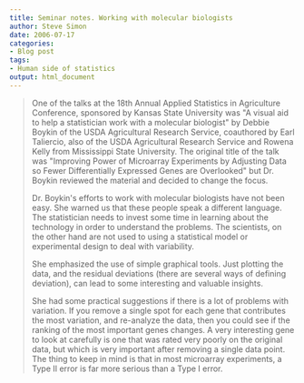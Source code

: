 ```yaml
---
title: Seminar notes. Working with molecular biologists
author: Steve Simon
date: 2006-07-17
categories:
- Blog post
tags:
- Human side of statistics 
output: html_document
---
```

> One of the talks at the 18th Annual Applied Statistics in Agriculture
> Conference, sponsored by Kansas State University was \"A visual aid to
> help a statistician work with a molecular biologist\" by Debbie Boykin
> of the USDA Agricultural Research Service, coauthored by Earl
> Taliercio, also of the USDA Agricultural Research Service and Rowena
> Kelly from Mississippi State University. The original title of the
> talk was \"Improving Power of Microarray Experiments by Adjusting Data
> so Fewer Differentially Expressed Genes are Overlooked\" but Dr.
> Boykin reviewed the material and decided to change the focus.
>
> Dr. Boykin\'s efforts to work with molecular biologists have not been
> easy. She warned us that these people speak a different language. The
> statistician needs to invest some time in learning about the
> technology in order to understand the problems. The scientists, on the
> other hand are not used to using a statistical model or experimental
> design to deal with variability.
>
> She emphasized the use of simple graphical tools. Just plotting the
> data, and the residual deviations (there are several ways of defining
> deviation), can lead to some interesting and valuable insights.
>
> She had some practical suggestions if there is a lot of problems with
> variation. If you remove a single spot for each gene that contributes
> the most variation, and re-analyze the data, then you could see if the
> ranking of the most important genes changes. A very interesting gene
> to look at carefully is one that was rated very poorly on the original
> data, but which is very important after removing a single data point.
> The thing to keep in mind is that in most microarray experiments, a
> Type II error is far more serious than a Type I error.
